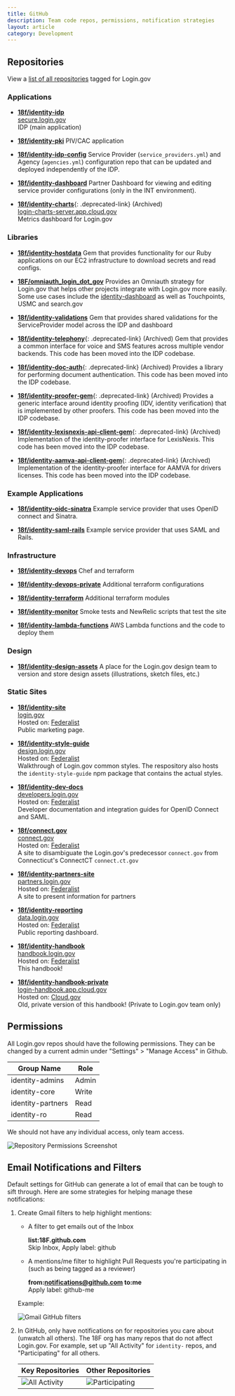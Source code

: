 ```yaml
---
title: GitHub
description: Team code repos, permissions, notification strategies
layout: article
category: Development
---
```


## Repositories

View a [list of all repositories](https://github.com/topics/login-gov) tagged for Login.gov

### Applications

- [**18f/identity-idp**](https://github.com/18f/identity-idp)<br />
  [secure.login.gov](https://secure.login.gov)<br />
  IDP (main application)

- [**18f/identity-pki**](https://github.com/18f/identity-pki)
  PIV/CAC application

- [**18f/identity-idp-config**](https://github.com/18f/identity-idp-config) Service Provider (`service_providers.yml`) and Agency (`agencies.yml`) configuration repo that can be updated and deployed independently of the IDP.

- [**18f/identity-dashboard**](https://github.com/18f/identity-dashboard)
  Partner Dashboard for viewing and editing service provider configurations (only in the INT environment).

- [**18f/identity-charts**](https://github.com/18f/identity-charts){: .deprecated-link} (Archived) <br />
  [login-charts-server.app.cloud.gov](https://login-charts-server.app.cloud.gov/)<br />
  Metrics dashboard for Login.gov

### Libraries

- [**18f/identity-hostdata**](https://github.com/18f/identity-hostdata)
  Gem that provides functionality for our Ruby applications on our EC2 infrastructure to download secrets and read configs.

- [**18F/omniauth_login_dot_gov**](https://github.com/18F/omniauth_login_dot_gov)
  Provides an Omniauth strategy for Login.gov that helps other projects integrate with Login.gov more easily. Some use cases include the [identity-dashboard](https://github.com/18f/identity-dashboard) as well as Touchpoints, USMC and search.gov

- [**18f/identity-validations**](https://github.com/18f/identity-validations)
  Gem that provides shared validations for the ServiceProvider model across the IDP and dashboard

- [**18f/identity-telephony**](https://github.com/18f/identity-telephony){: .deprecated-link} (Archived)
  Gem that provides a common interface for voice and SMS features across multiple vendor backends. This code has been moved into the IDP codebase.

- [**18f/identity-doc-auth**](https://github.com/18f/identity-doc-auth){: .deprecated-link} (Archived)
  Provides a library for performing document authentication. This code has been moved into the IDP codebase.

- [**18f/identity-proofer-gem**](https://github.com/18f/identity-proofer-gem){: .deprecated-link} (Archived)
  Provides a generic interface around identity proofing (IDV, identity verification) that is implemented by other proofers. This code has been moved into the IDP codebase.

- [**18f/identity-lexisnexis-api-client-gem**](https://github.com/18f/identity-lexisnexis-api-client-gem){: .deprecated-link} (Archived)
  Implementation of the identity-proofer interface for LexisNexis. This code has been moved into the IDP codebase.

- [**18f/identity-aamva-api-client-gem**](https://github.com/18f/identity-aamva-api-client-gem){: .deprecated-link} (Archived)
  Implementation of the identity-proofer interface for AAMVA for drivers licenses. This code has been moved into the IDP codebase.

### Example Applications

- [**18f/identity-oidc-sinatra**](https://github.com/18F/identity-oidc-sinatra) Example service provider that uses OpenID connect and Sinatra.

- [**18f/identity-saml-rails**](https://github.com/18F/identity-saml-rails) Example service provider that uses SAML and Rails.

### Infrastructure

- [**18f/identity-devops**](https://github.com/18f/identity-devops)
  Chef and terraform

- [**18f/identity-devops-private**](https://github.com/18f/identity-devops-private)
  Additional terraform configurations

- [**18f/identity-terraform**](https://github.com/18f/identity-terraform)
  Additional terraform modules

- [**18f/identity-monitor**](https://github.com/18f/identity-monitor)
  Smoke tests and NewRelic scripts that test the site

- [**18f/identity-lambda-functions**](https://github.com/18f/identity-lambda-functions)
  AWS Lambda functions and the code to deploy them

### Design

- [**18f/identity-design-assets**](https://github.com/18f/identity-design-assets)
  A place for the Login.gov design team to version and store design assets (illustrations, sketch files, etc.)

### Static Sites

- [**18f/identity-site**](https://github.com/18f/identity-site)<br />
  [login.gov](https://login.gov)<br />
  Hosted on: [Federalist](https://federalistapp.18f.gov/)<br />
  Public marketing page.

- [**18f/identity-style-guide**](https://github.com/18f/identity-style-guide)<br />
  [design.login.gov](https://design.login.gov)<br />
  Hosted on: [Federalist](https://federalistapp.18f.gov/)<br />
  Walkthrough of Login.gov common styles. The respository also hosts the `identity-style-guide` npm package that contains the actual styles.

- [**18f/identity-dev-docs**](https://github.com/18f/identity-dev-docs)<br />
  [developers.login.gov](https://developers.login.gov)<br />
  Hosted on: [Federalist](https://federalistapp.18f.gov/)<br />
  Developer documentation and integration guides for OpenID Connect and SAML.

- [**18f/connect.gov**](https://github.com/18F/connect.gov)<br />
  [connect.gov](https://connect.gov/)<br />
  Hosted on: [Federalist](https://federalistapp.18f.gov/)<br />
  A site to disambiguate the Login.gov's predecessor `connect.gov` from Connecticut's ConnectCT `connect.ct.gov`

- [**18f/identity-partners-site**](https://github.com/18F/identity-partners-site)<br />
  [partners.login.gov](https://partners.login.gov) <br />
  Hosted on: [Federalist](https://federalistapp.18f.gov/)<br />
  A site to present information for partners

- [**18f/identity-reporting**](https://github.com/18f/identity-reporting)<br />
  [data.login.gov](https://data.login.gov)<br />
  Hosted on: [Federalist](https://federalistapp.18f.gov/)<br />
  Public reporting dashboard.

- [**18f/identity-handbook**](https://github.com/18f/identity-handbook)<br />
  [handbook.login.gov](https://handbook.login.gov/)<br />
  Hosted on: [Federalist](https://federalistapp.18f.gov/)<br />
  This handbook!

- [**18f/identity-handbook-private**](https://github.com/18f/identity-handbook-private) <br />
  [login-handbook.app.cloud.gov](https://login-handbook.app.cloud.gov/)<br />
  Hosted on: [Cloud.gov](https://dashboard.fr.cloud.gov/)<br />
  Old, private version of this handbook! (Private to Login.gov team only)

## Permissions

All Login.gov repos should have the following permissions. They can be changed by a current admin under "Settings" > "Manage Access" in Github.

| Group Name | Role |
| -----------|------|
| identity-admins | Admin |
| identity-core | Write |
| identity-partners | Read |
| identity-ro | Read |

We should not have any individual access, only team access.

![Repository Permissions Screenshot]({{site.baseurl}}/images/github-repo-permissions.png)

## Email Notifications and Filters

Default settings for GitHub can generate a lot of email that can be tough to sift through. Here
are some strategies for helping manage these notifications:

1. Create Gmail filters to help highlight mentions:

    - A filter to get emails out of the Inbox

      **list:18F.github.com**<br />
      Skip Inbox, Apply label: github

    - A mentions/me filter to highlight Pull Requests you're participating in (such as being tagged
      as a reviewer)

      **from:notifications@github.com to:me**<br />
      Apply label: github-me

   Example:

   ![Gmail GitHub filters]({{site.baseurl}}/images/gmail-github-filters.png)

1. In GitHub, only have notifications on for repositories you care about (unwatch all others).
   The 18F org has many repos that do not affect Login.gov.
   For example, set up "All Activity" for `identity-` repos, and "Participating" for all others.

   | Key Repositories       | Other Repositories |
   | -----------------------|--------------------|
   | ![All Activity]({{site.baseurl}}/images/github-all-activity.png) | ![Participating]({{site.baseurl}}/images/github-participating.png) |
